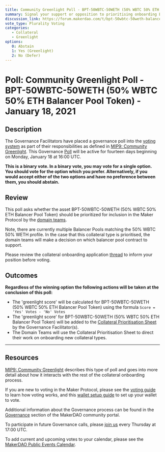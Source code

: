 ```yaml
---
title: Community Greenlight Poll - BPT-50WBTC-50WETH (50% WBTC 50% ETH Balancer Pool Token) - January 18, 2021
summary: Signal your support or opposition to prioritising onboarding BPT-50WBTC-50WETH (50% WBTC 50% ETH Balancer Pool Token). 
discussion_link: https://forum.makerdao.com/t/bpt-50wbtc-50weth-balancer-wbtc-eth-50-50-liquidity-token-collateral-application/5662
vote_type: Plurality Voting
categories:
   - Collateral
   - Greenlight
options:
   0: Abstain
   1: Yes (Greenlight)
   2: No (Defer)
---
```

# Poll: Community Greenlight Poll - BPT-50WBTC-50WETH (50% WBTC 50% ETH Balancer Pool Token) - January 18, 2021

## Description

The Governance Facilitators have placed a governance poll into the [voting system](https://vote.makerdao.com/polling) as part of their responsibilities as defined in [MIP9: Community Greenlight](https://github.com/makerdao/mips/blob/Accepted/MIP9/mip9.md). This Governance [Poll](https://community-development.makerdao.com/en/learn/governance/on-chain-gov) will be active for fourteen days beginning on Monday, January 18 at 16:00 UTC.

**This is a binary vote. In a binary vote, you may vote for a single option. You should vote for the option which you prefer. Alternatively, if you would accept either of the two options and have no preference between them, you should abstain.**

## Review

This poll asks whether the asset BPT-50WBTC-50WETH (50% WBTC 50% ETH Balancer Pool Token) should be prioritized for inclusion in the Maker Protocol by the [domain teams](https://github.com/makerdao/mips/blob/Accepted/MIP7/mip7.md#mip7c2-the-current-domain-roles-list). 

Note, there are currently multiple Balancer Pools matching the 50% WBTC 50% WETH profile. In the case that this collateral type is prioritised, the domain teams will make a decision on which balancer pool contract to support. 

Please review the collateral onboarding application [thread](https://forum.makerdao.com/t/bpt-50wbtc-50weth-balancer-wbtc-eth-50-50-liquidity-token-collateral-application/5662) to inform your position before voting.

## Outcomes

**Regardless of the winning option the following actions will be taken at the conclusion of this poll:**
* The 'greenlight score' will be calculated for BPT-50WBTC-50WETH (50% WBTC 50% ETH Balancer Pool Token) using the formula `Score = 'Yes' Votes - 'No' Votes`
* The 'greenlight score' for BPT-50WBTC-50WETH (50% WBTC 50% ETH Balancer Pool Token) will be added to the [Collateral Prioritisation Sheet](https://docs.google.com/spreadsheets/d/1IX9e2fyfz7djtDMKn5gMyGsyFxHoY75GncMbAjnSXrM/edit#gid=0) by the Governance Facilitator(s).
* The Domain Teams will use the Collateral Prioritisation Sheet to direct their work on onboarding new collateral types.

---

## Resources

[MIP9: Community Greenlight](https://github.com/makerdao/mips/blob/Accepted/MIP9/mip9.md) describes this type of poll and goes into more detail about how it interacts with the rest of the collateral onboarding process.

If you are new to voting in the Maker Protocol, please see the [voting guide](https://community-development.makerdao.com/en/learn/governance/how-voting-works/) to learn how voting works, and this [wallet setup guide](https://community-development.makerdao.com/en/learn/governance/voting-setup/) to set up your wallet to vote.

Additional information about the Governance process can be found in the [Governance](https://community-development.makerdao.com/en/learn/governance) section of the MakerDAO community portal.

To participate in future Governance calls, please [join us](https://github.com/makerdao/community/tree/master/governance/governance-and-risk-meetings) every Thursday at 17:00 UTC.

To add current and upcoming votes to your calendar, please see the [MakerDAO Public Events Calendar](https://calendar.google.com/calendar/embed?src=makerdao.com_3efhm2ghipksegl009ktniomdk%40group.calendar.google.com&ctz=UTC&mode=week&showCalendars=0&showPrint=0).